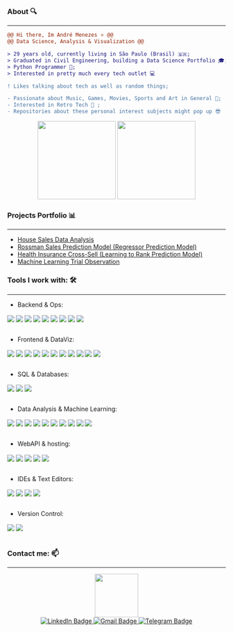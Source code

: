 ### About 🔍
_____

```diff
@@ Hi there, Im André Menezes ⭐ @@
@@ Data Science, Analysis & Visualization @@

> ‍29 years old, currently living in São Paulo (Brasil) 🇧🇷;
> Graduated in Civil Engineering, building a Data Science Portfolio 🎓;
> Python Programmer 🔬;
> Interested in pretty much every tech outlet 💻

! Likes talking about tech as well as random things;

- Passionate about Music, Games, Movies, Sports and Art in General 🎸;
- Interested in Retro Tech 💾 ;
- Repositories about these personal interest subjects might pop up 😎

```

<div align="center">
  <img height="180em" src="https://github-readme-stats.vercel.app/api?username=AndreMenezesDS&show_icons=true&theme=merko"/>
  <img height="180em" src="https://github-readme-stats.vercel.app/api/top-langs/?username=AndreMenezesDS&layout=compact&theme=merko"/>
</div>

### Projects Portfolio 📊
____

* [House Sales Data Analysis](https://github.com/AndreMenezesDS/house_rocket_sales_insights)
* [Rossman Sales Prediction Model (Regressor Prediction Model)](https://github.com/AndreMenezesDS/rossmann_sales_predict)
* [Health Insurance Cross-Sell (Learning to Rank Prediction Model)](https://github.com/AndreMenezesDS/PA004_health_insurance)
* [Machine Learning Trial Observation](https://github.com/AndreMenezesDS/machine_learning_test)

### Tools I work with: 🛠️

____

*  Backend & Ops: 
 <div style="display: inline_block">
    <img align="center" src="https://img.shields.io/badge/python-3670A0?style=for-the-badge&logo=python&logoColor=ffdd54" />
    <img align="center" src="https://img.shields.io/badge/r-%23276DC3.svg?style=for-the-badge&logo=r&logoColor=white" />
    <img align="center" src="https://img.shields.io/badge/shell_script-%23121011.svg?style=for-the-badge&logo=gnu-bash&logoColor=white" />
    <img align="center" src="https://img.shields.io/badge/PowerShell-%235391FE.svg?style=for-the-badge&logo=powershell&logoColor=white" />
    <img align="center" src="https://img.shields.io/badge/c++-%2300599C.svg?style=for-the-badge&logo=c%2B%2B&logoColor=white)" />
    <img align="center" src="https://img.shields.io/badge/Linux-FCC624?style=for-the-badge&logo=linux&logoColor=black" />
    <img align="center" src="https://img.shields.io/badge/Ubuntu-E95420?style=for-the-badge&logo=ubuntu&logoColor=white" />
    <img align="center" src="https://img.shields.io/badge/Windows-0078D6?style=for-the-badge&logo=windows&logoColor=white)" />
    <img align="center" src="https://img.shields.io/badge/conda-342B029.svg?&style=for-the-badge&logo=anaconda&logoColor=white" />
  </div>
  <br />

  *  Frontend & DataViz:
  <div>
    <img align="center" src="https://img.shields.io/badge/Streamlit-FF4B4B?style=for-the-badge&logo=Streamlit&logoColor=white" />
    <img align="center" src="https://img.shields.io/badge/power_bi-F2C811?style=for-the-badge&logo=powerbi&logoColor=black" />
    <img align="center" src="https://img.shields.io/badge/html5-%23E34F26.svg?style=for-the-badge&logo=html5&logoColor=white" />
    <img align="center" src="https://img.shields.io/badge/css3-%231572B6.svg?style=for-the-badge&logo=css3&logoColor=white" />
    <img align="center" src="https://img.shields.io/badge/javascript-%23323330.svg?style=for-the-badge&logo=javascript&logoColor=%23F7DF1E" />
    <img align="center" src="https://img.shields.io/badge/markdown-%23000000.svg?style=for-the-badge&logo=markdown&logoColor=white" />
    <img align="center" src="https://img.shields.io/badge/Google%20Sheets-34A853?style=for-the-badge&logo=google-sheets&logoColor=white" />
    <img align="center" src="https://img.shields.io/badge/LibreOffice-%2318A303?style=for-the-badge&logo=LibreOffice&logoColor=white" /> 
    <img align="center" src="https://img.shields.io/badge/Microsoft_Excel-217346?style=for-the-badge&logo=microsoft-excel&logoColor=white" />
    <img align="center" src="https://img.shields.io/badge/Microsoft_PowerPoint-B7472A?style=for-the-badge&logo=microsoft-powerpoint&logoColor=white" />
    <img align="center" src="https://img.shields.io/badge/Microsoft_Word-2B579A?style=for-the-badge&logo=microsoft-word&logoColor=white" />
  </div>
  <br />

  *  SQL & Databases:
  <div>
    <img align="center" src="https://img.shields.io/badge/SQLite-07405E?style=for-the-badge&logo=sqlite&logoColor=white" />
    <img align="center" src="https://img.shields.io/badge/postgresql-%23316192.svg?style=for-the-badge&logo=postgresql&logoColor=white" />
    <img align="center" src="https://img.shields.io/badge/mysql-%2300f.svg?style=for-the-badge&logo=mysql&logoColor=white" />
  </div>
  <br />

  *  Data Analysis & Machine Learning:
  <div>
    <img align="center" src="https://img.shields.io/badge/pandas-%23150458.svg?style=for-the-badge&logo=pandas&logoColor=white" />
    <img align="center" src="https://img.shields.io/badge/numpy-%23013243.svg?style=for-the-badge&logo=numpy&logoColor=white" />
    <img align="center" src="https://img.shields.io/badge/scikit--learn-%23F7931E.svg?style=for-the-badge&logo=scikit-learn&logoColor=white" />
    <img align="center" src="https://img.shields.io/badge/Plotly-%233F4F75.svg?style=for-the-badge&logo=plotly&logoColor=white" />
    <img align="center" src="https://img.shields.io/badge/scikit--learn-%23F7931E.svg?style=for-the-badge&logo=scikit-learn&logoColor=white" />
    <img align="center" src="https://img.shields.io/badge/SciPy-%230C55A5.svg?style=for-the-badge&logo=scipy&logoColor=%white" />
    <img align="center" src="https://img.shields.io/badge/Matplotlib-%23ffffff.svg?style=for-the-badge&logo=Matplotlib&logoColor=black" />
    <img align="center" src="https://img.shields.io/badge/XGBoost-blue?style=for-the-badge" />
    <img align="center" src="https://img.shields.io/badge/LightGBM-gray?style=for-the-badge" />
    <img align="center" src="https://img.shields.io/badge/Optuna-white?style=for-the-badge" />
  </div>
  <br />

  *  WebAPI & hosting:
  <div>
    <img align="center" src="https://img.shields.io/badge/flask-%23000.svg?style=for-the-badge&logo=flask&logoColor=white" />
    <img align="center" src="https://img.shields.io/badge/heroku-%23430098.svg?style=for-the-badge&logo=heroku&logoColor=white" />
    <img align="center" src="https://img.shields.io/badge/Render-%46E3B7.svg?style=for-the-badge&logo=render&logoColor=white" />
    <img align="center" src="https://img.shields.io/badge/AWS-%23FF9900.svg?style=for-the-badge&logo=amazon-aws&logoColor=white" />
    <img align="center" src="hhttps://img.shields.io/badge/GoogleCloud-%234285F4.svg?style=for-the-badge&logo=google-cloud&logoColor=white" />
  </div>
  <br />

  *  IDEs & Text Editors:
  <div>
    <img align="center" src="https://img.shields.io/badge/jupyter-%23FA0F00.svg?style=for-the-badge&logo=jupyter&logoColor=white" />
    <img align="center" src="https://img.shields.io/badge/Visual%20Studio%20Code-0078d7.svg?style=for-the-badge&logo=visual-studio-code&logoColor=white" />
    <img align="center" src="https://img.shields.io/badge/sublime_text-%23575757.svg?style=for-the-badge&logo=sublime-text&logoColor=important" />
    <img align="center" src="https://img.shields.io/badge/VIM-%2311AB00.svg?style=for-the-badge&logo=vim&logoColor=white" />
  </div>
  <br />

  *  Version Control:
  <div>
    <img align="center" src="https://img.shields.io/badge/git-%23F05033.svg?style=for-the-badge&logo=git&logoColor=white" />
    <img align="center" src="https://img.shields.io/badge/github-%23121011.svg?style=for-the-badge&logo=github&logoColor=white" />
  </div>
  <br />

### Contact me: 📫
____

<div id="header" align="center">
  <img src="https://media.giphy.com/media/M9gbBd9nbDrOTu1Mqx/giphy.gif" width="100"/>
  <div id="badges" >
    <a href = "https://www.linkedin.com/in/andremenezes994/">
      <img src="https://img.shields.io/badge/LinkedIn-blue?style=for-the-badge&logo=linkedin&logoColor=white" alt="LinkedIn Badge"/>
    </a>
    <a href = "andalves994@gmail.com">
      <img src="https://img.shields.io/badge/-Gmail-EA4335?logo=Gmail&logoColor=white&style=for-the-badge" alt="Gmail Badge"/>
    </a>
    <a href = "https://t.me/andre_menezes_94">
      <img src="https://img.shields.io/badge/-Telegram-26A5E4?logo=Telegram&logoColor=white&style=for-the-badge" alt="Telegram Badge"/>
    </a>
  </div>
</div>

<!--
**AndreMenezesDS/AndreMenezesDS** is a ✨ _special_ ✨ repository because its `README.md` (this file) appears on your GitHub profile.

Here are some ideas to get you started:

- 🔭 I’m currently working on ...
- 🌱 I’m currently learning ...
- 👯 I’m looking to collaborate on ...
- 🤔 I’m looking for help with ...
- 💬 Ask me about ...
- 📫 How to reach me: ...
- 😄 Pronouns: ...
- ⚡ Fun fact: ...
-->
